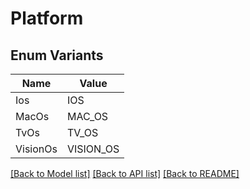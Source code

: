 # Platform

## Enum Variants

| Name | Value |
|---- | -----|
| Ios | IOS |
| MacOs | MAC_OS |
| TvOs | TV_OS |
| VisionOs | VISION_OS |


[[Back to Model list]](../README.md#documentation-for-models) [[Back to API list]](../README.md#documentation-for-api-endpoints) [[Back to README]](../README.md)


